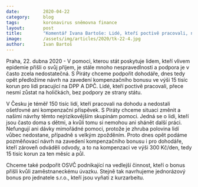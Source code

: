 ```yaml
---
date:         2020-04-22
category:     blog
tags:         koronavirus sněmovna finance
layout:       post
title:        "Komentář Ivana Bartoše: Lidé, kteří poctivě pracovali, nesmí zůstat bez podpory státu"
image:        /assets/img/articles/2020/tk-22-4.jpg
author:       Ivan Bartoš
---
```



Praha, 22. dubna 2020 - V pomoci, kterou stát poskytuje lidem, kteří vlivem epidemie přišli o svůj příjem, je stále mnoho nespravedlnosti a podpora je v často zcela nedostatečná. S Piráty chceme podpořit dohodáře, dnes tedy opět předložíme návrh na zavedení kompenzačního bonusu ve výši 15 tisíc korun pro lidi pracující na DPP A DPČ. Lidé, kteří poctivě pracovali, přece nesmí zůstat na holičkách, bez podpory ze strany státu. 


V Česku je téměř 150 tisíc lidí, kteří pracovali na dohodu a nedostali ošetřovné ani kompenzační příspěvek. S Piráty chceme situaci změnit a našimi návrhy těmto nejrizikovějším skupinám pomoci. Jedná se o lidi, kteří jsou často doma s dětmi, a kvůli tomu si nemohou ani shánět další práci. Nefungují ani dávky mimořádné pomoci, protože je zhruba polovina lidí vůbec nedostane, případně s velkým zpožděním. Proto dnes opět podáme pozměňovací návrh na zavedení kompenzačního bonusu i pro dohodáře, kteří zároveň odváděli odvody, a to na kompenzaci ve výši 300 Kč/den, tedy 15 tisíc korun za ten měsíc a půl. 


Chceme také podpořit OSVČ podnikající na vedlejší činnost, kteří o bonus přišli kvůli zaměstnaneckému úvazku. Stejně tak navrhujeme jednorázový bonus pro jednatele s.r.o., kteří jsou vyňati z kurzarbeitu.
